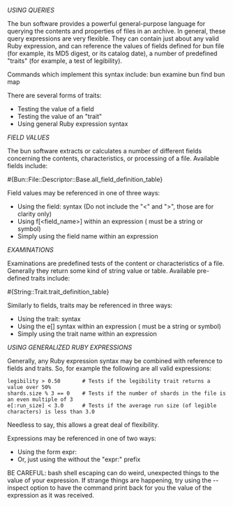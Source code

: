 _USING QUERIES_

The bun software provides a powerful general-purpose language for querying the contents and properties of files
in an archive. In general, these query expressions are very flexible. They can contain just about any valid Ruby 
expression, and can reference the values of fields defined for bun file (for example, its MD5 digest, or its 
catalog date), a number of predefined "traits" (for example, a test of legibility).

Commands which implement this syntax include:
    bun examine
    bun find
    bun map

There are several forms of traits:
- Testing the value of a field
- Testing the value of an "trait"
- Using general Ruby expression syntax

_FIELD VALUES_

The bun software extracts or calculates a number of different fields concerning the contents, characteristics,
or processing of a file. Available fields include:

#{Bun::File::Descriptor::Base.all_field_definition_table}

Field values may be referenced in one of three ways:
- Using the field:<field name> syntax (Do not include the "<" and ">", those are for clarity only)
- Using f[<field_name>] within an expression (<field name> must be a string or symbol)
- Simply using the field name within an expression 

_EXAMINATIONS_

Examinations are predefined tests of the content or characteristics of a file. Generally they return some kind
of string value or table. Available pre-defined traits include:

#{String::Trait.trait_definition_table}

Similarly to fields, traits may be referenced in three ways:
- Using the trait:<trait name> syntax
- Using the e[<trait name>] syntax within an expression (<trait name> must be a string or symbol)
- Simply using the trait name within an expression

_USING GENERALIZED RUBY EXPRESSIONS_

Generally, any Ruby expression syntax may be combined with reference to fields and traits. So, for example
the following are all valid expressions:

    legibility > 0.50       # Tests if the legibility trait returns a value over 50%
    shards.size % 3 == 0    # Tests if the number of shards in the file is an even multiple of 3
    e[:run_size] < 3.0      # Tests if the average run size (of legible characters) is less than 3.0

Needless to say, this allows a great deal of flexibility.

Expressions may be referenced in one of two ways:
- Using the form expr:<expression>
- Or, just using the <expression> without the "expr:" prefix

BE CAREFUL: bash shell escaping can do weird, unexpected things to the value of your expression. If strange things
are happening, try using the --inspect option to have the command print back for you the value of the expression
as it was received.

